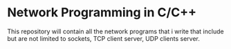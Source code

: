 # Network Programming in C/C++ 
This repository will contain all the network programs that i write that include but are not limited to sockets, TCP client server, UDP clients server.

